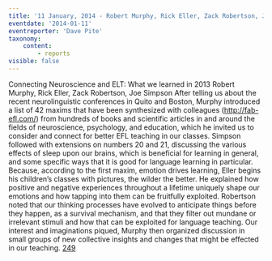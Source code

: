 ```yaml
---
title: '11 January, 2014 - Robert Murphy, Rick Eller, Zack Robertson, Joe Simpson'
eventdate: '2014-01-11'
eventreporter: 'Dave Pite'
taxonomy:
    content:
        - reports
visible: false
---
```


Connecting Neuroscience and ELT: What we learned in 2013
Robert Murphy, Rick Eller, Zack Robertson, Joe Simpson
After telling us about the recent neurolinguistic conferences in Quito and Boston, Murphy introduced a list of 42 maxims that have been synthesized with colleagues (http://fab-efl.com/) from hundreds of books and scientific articles in and around the fields of neuroscience, psychology, and education, which he invited us to consider and connect for better EFL teaching in our classes.
Simpson followed with extensions on numbers 20 and 21, discussing the various effects of sleep upon our brains, which is beneficial for learning in general, and some specific ways that it is good for language learning in particular.  Because, according to the first maxim, emotion drives learning, Eller begins his children’s classes with pictures, the wilder the better.  He explained how positive and negative experiences throughout a lifetime uniquely shape our emotions and how tapping into them can be fruitfully exploited.  Robertson noted that our thinking processes have evolved to anticipate things before they happen, as a survival mechanism, and that they filter out mundane or irrelevant stimuli and how that can be exploited for language teaching.
Our interest and imaginations piqued, Murphy then organized discussion in small groups of new collective insights and changes that might be effected in our teaching.
<a href="/chapters/kq/schedule/2014/january/11">249</a>
